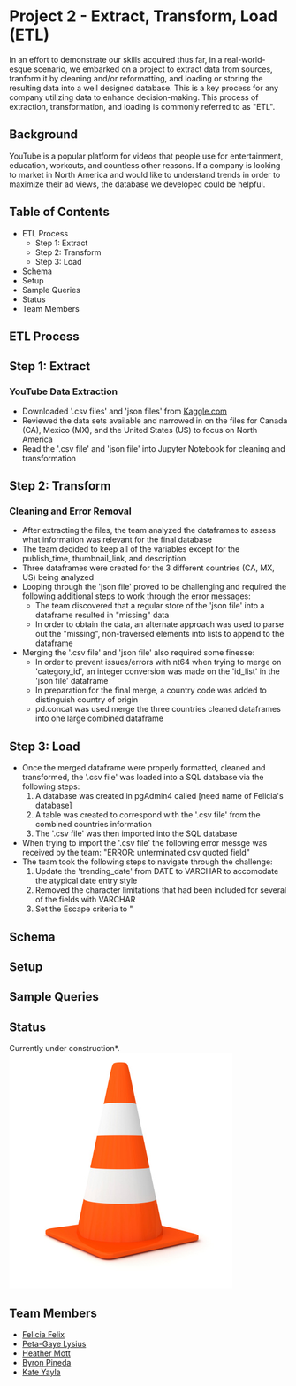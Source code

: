# **Project 2 - Extract, Transform, Load (ETL)**

In an effort to demonstrate our skills acquired thus far, in a real-world-esque scenario, we embarked on a project to extract data from sources, tranform it by cleaning and/or reformatting, and loading or storing the resulting data into a well designed database.  This is a key process for any company utilizing data to enhance decision-making.  This process of extraction, transformation, and loading is commonly referred to as "ETL".

## **Background**

YouTube is a popular platform for videos that people use for entertainment, education, workouts, and countless other reasons.  If a company is looking to market in North America and would like to understand trends in order to maximize their ad views, the database we developed could be helpful.

## **Table of Contents**

- ETL Process
    - Step 1: Extract
    - Step 2: Transform
    - Step 3: Load
- Schema
- Setup
- Sample Queries
- Status
- Team Members

## **ETL Process**

## Step 1: Extract

### YouTube Data Extraction
- Downloaded '.csv files' and 'json files' from [Kaggle.com](https://www.kaggle.com/datasnaek/youtube-new)
- Reviewed the data sets available and narrowed in on the files for Canada (CA), Mexico (MX), and the United States (US) to focus on North America
- Read the '.csv file' and 'json file' into Jupyter Notebook for cleaning and transformation 

## Step 2: Transform

### Cleaning and Error Removal
- After extracting the files, the team analyzed the dataframes to assess what information was relevant for  the final database
- The team decided to keep all of the variables except for the publish_time, thumbnail_link, and description
- Three dataframes were created for the 3 different countries (CA, MX, US) being analyzed
- Looping through the 'json file' proved to be challenging and required the following additional steps to work through the error messages:
    - The team discovered that a regular store of the 'json file' into a dataframe resulted in "missing" data
    - In order to obtain the data, an alternate approach was used to parse out the "missing", non-traversed elements into lists to append to the dataframe
- Merging the '.csv file' and 'json file' also required some finesse:
    - In order to prevent issues/errors with nt64 when trying to merge on 'category_id', an integer conversion was made on the 'id_list' in the 'json file' dataframe
    - In preparation for the final merge, a country code was added to distinguish country of origin
    - pd.concat was used merge the three countries cleaned dataframes into one large combined dataframe

## Step 3: Load

- Once the merged dataframe were properly formatted, cleaned and transformed, the '.csv file' was loaded into a SQL database via the following steps:
    1. A database was created in pgAdmin4 called [need name of Felicia's database]
    2. A table was created to correspond with the '.csv file' from the combined countries information
    3. The '.csv file' was then imported into the SQL database
- When trying to import the '.csv file' the following error messge was received by the team: "ERROR: unterminated csv quoted field"
- The team took the following steps to navigate through the challenge:
    1. Update the 'trending_date' from DATE to VARCHAR to accomodate the atypical date entry style
    2. Removed the character limitations that had been included for several of the fields with VARCHAR
    3. Set the Escape criteria to "
    
## **Schema**


## **Setup**


## **Sample Queries**


## **Status**

Currently under construction*.
![cone](Images/cone.png)

## **Team Members**

- [Felicia Felix](https://github.com/Felicia620)
- [Peta-Gaye Lysius](https://github.com/petagaye2001)
- [Heather Mott](https://github.com/HeathMo)
- [Byron Pineda](https://github.com/byronpineda225)
- [Kate Yayla](https://github.com/Kate-Yayla)

